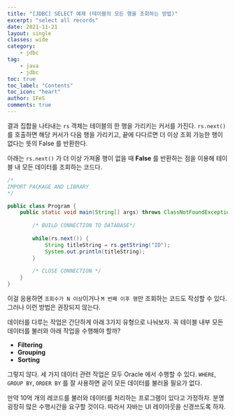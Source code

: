 ```yaml
---
title: "[JDBC] SELECT 예제 (테이블의 모든 행을 조회하는 방법)"
excerpt: "select all records"
date: 2021-11-21
layout: single
classes: wide
category:
    - jdbc
tag:
    - java
    - jdbc
toc: true
toc_label: "Contents"
toc_icon: "heart"
author: 1FeS
comments: true
---
```


결과 집합을 나타내는 `rs` 객체는 테이블의 한 행을 가리키는 커서를 가진다. `rs.next()` 를 호출하면 해당 커서가 다음 행을 가리키고, 끝에 다다르면 더 이상 조회 가능한 행이 없다는 뜻의 False 를 반환한다.

아래는 `rs.next()` 가 더 이상 가져올 행이 없을 때 **False** 를 반환하는 점을 이용해 테이블 내 모든 데이터를 조회하는 코드다.

```java
/*
IMPORT PACKAGE AND LIBRARY
*/

public class Program {
	public static void main(String[] args) throws ClassNotFoundException, SQLException {
		
		/* BUILD CONNECTION TO DATABASE*/
		
		while(rs.next()) {
			String titleString = rs.getString("ID");
			System.out.println(titleString);
		}
		
		/* CLOSE CONNECTION */
	}
}
```

이걸 응용하면 `조회수가 N 이상`이거나 `M 번째 이후 행`만 조회하는 코드도 작성할 수 있다. 그러나 이런 방법은 권장되지 않는다.

데이터를 다루는 작업은 간단하게 아래 3가지 유형으로 나눠보자. 꼭 테이블 내부 모든 데이터를 불러와 아래 작업을 수행해야 할까?

- **Filtering**
- **Grouping**
- **Sorting** 

그렇지 않다. 세 가지 데이터 관련 작업은 모두 Oracle 에서 수행할 수 있다. `WHERE`, `GROUP BY`, `ORDER BY` 를 잘 사용하면 굳이 모든 데이터를 불러올 필요가 없다. 

만약 10억 개의 레코드를 불러와 데이터를 처리하는 프로그램이 있다고 가정하자. 분명 굉장히 많은 수행시간을 요구할 것이다. 따라서 자바는 UI 레이아웃을 신경쓰도록 하자. 

